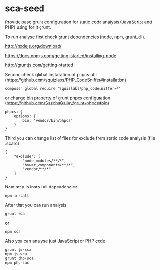 sca-seed
========

Provide base grunt configuration for static code analysis (JavaScript and PHP) using for it grunt.

To run analyse first check grunt dependencies (node, npm, grunt_cli).

http://nodejs.org/download/

https://docs.npmjs.com/getting-started/installing-node

http://gruntjs.com/getting-started

Second check global installation of phpcs util (https://github.com/squizlabs/PHP_CodeSniffer#installation)

```
composer global require "squizlabs/php_codesniffer=*"
```

or change bin property of grunt phpcs configuration (https://github.com/SaschaGalley/grunt-phpcs#bin)

```
phpcs: {
    options: {
        bin: 'vendor/bin/phpcs'
    }
}
```

Third you can change list of files for exclude from static code analysis (file .scarc)

```
{
	"exclude": [
		"node_modules/**/*",
		"bower_components/**/*",
		"vendor/**/*"
	]
}
```

Next step is install all dependencies

```
npm install
```

After that you can run analysis
```
grunt sca
```
or
```
npm sca
```

Also you can analyse just JavaScript or PHP code

```
grunt js-sca
npm js-sca
grunt php-sca
npm php-sac
```